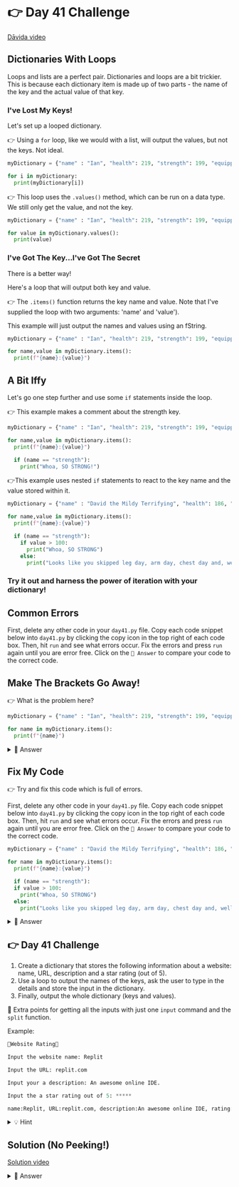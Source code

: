# 👉 Day 41 Challenge

<a href="https://www.youtube.com/watch?v=MENfSTbAcn8" target="_blank">Dāvida video</a>

## Dictionaries With Loops


Loops and lists are a perfect pair. Dictionaries and loops are a bit trickier. This is because each dictionary item is made up of two parts - the name of the key and the actual value of that key.

### I've Lost My Keys!
Let's set up a looped dictionary.

👉 Using a `for` loop, like we would with a list, will output the values, but not the keys. Not ideal.

```python
myDictionary = {"name" : "Ian", "health": 219, "strength": 199, "equipped": "Axe"}

for i in myDictionary:
  print(myDictionary[i])
```

👉 This loop uses the `.values()` method, which can be run on a data type. We still only get the value, and not the key.

```python
myDictionary = {"name" : "Ian", "health": 219, "strength": 199, "equipped": "Axe"}

for value in myDictionary.values():
  print(value)
```

### I've Got The Key...I've Got The Secret

There is a better way!

Here's a loop that will output both key and value.

👉 The `.items()` function returns the key name and value. Note that I've supplied the loop with two arguments: 'name' and 'value').

This example will just output the names and values using an fString.

```python
myDictionary = {"name" : "Ian", "health": 219, "strength": 199, "equipped": "Axe"}

for name,value in myDictionary.items():
  print(f"{name}:{value}")
```

## A Bit Iffy

Let's go one step further and use some `if` statements inside the loop.

👉 This example makes a comment about the strength key.

```python
myDictionary = {"name" : "Ian", "health": 219, "strength": 199, "equipped": "Axe"}

for name,value in myDictionary.items():
  print(f"{name}:{value}")

  if (name == "strength"):
    print("Whoa, SO STRONG!")
```

👉This example uses nested `if` statements to react to the key name and the value stored within it.

```python
myDictionary = {"name" : "David the Mildy Terrifying", "health": 186, "strength": 4, "equipped":"l33t haxx0r p0werz"}

for name,value in myDictionary.items():
  print(f"{name}:{value}")

  if (name == "strength"):
    if value > 100:
      print("Whoa, SO STRONG")
    else:
      print("Looks like you skipped leg day, arm day, chest day and, well, gym day entirely bro!")
```

### Try it out and harness the power of iteration with your dictionary!

## Common Errors

First, delete any other code in your `day41.py` file. Copy each code snippet below into `day41.py` by clicking the copy icon in the top right of each code box. Then, hit `run` and see what errors occur. Fix the errors and press `run` again until you are error free. Click on the `👀 Answer` to compare your code to the correct code.

## Make The Brackets Go Away!

👉 What is the problem here?

```python
myDictionary = {"name" : "Ian", "health": 219, "strength": 199, "equipped": "Axe"}

for name in myDictionary.items():
  print(f"{name}")
```

<details>
<summary>👀 Answer</summary>

We only gave the loop one variable instead of two.


```python
myDictionary = {"name" : "Ian", "health": 219, "strength": 199, "equipped": "Axe"}

for name, value in myDictionary.items():
  print(f"{name} {value}")
```

</details>

## Fix My Code

👉 Try and fix this code which is full of errors.

First, delete any other code in your `day41.py` file. Copy each code snippet below into `day41.py` by clicking the copy icon in the top right of each code box. Then, hit `run` and see what errors occur. Fix the errors and press `run` again until you are error free. Click on the `👀 Answer` to compare your code to the correct code.

```python
myDictionary = {"name" : "David the Mildy Terrifying", "health": 186, "strength": 4, "equipped":"l33t haxx0r p0werz"}

for name in myDictionary.items():
  print(f"{name}:{value}")

  if (name == "strength"):
  if value > 100:
    print("Whoa, SO STRONG")
  else:
    print("Looks like you skipped leg day, arm day, chest day and, well, gym day entirely bro!")
```

<details>
<summary>👀 Answer</summary>

```python

myDictionary = {"name" : "David the Mildy Terrifying", "health": 186, "strength": 4, "equipped":"l33t haxx0r p0werz"}

for name, value in myDictionary.items():
print(f"{name}: {value}")

if (name == "strength"): 
if value > 100: # This nested if wasn't indented properly
  print("Whoa, SO STRONG")
else:
  print("Looks like you skipped leg day, arm day, chest day and, well, gym day entirely bro!")
```

</details>

## 👉 Day 41 Challenge

1. Create a dictionary that stores the following information about a website: name, URL, description and a star rating (out of 5).
2. Use a loop to output the names of the keys, ask the user to type in the details and store the input in the dictionary.
3. Finally, output the whole dictionary (keys and values).

🥳 Extra points for getting all the inputs with just one `input` command and the `split` function.

Example:

```python
🌟Website Rating🌟

Input the website name: Replit

Input the URL: replit.com

Input your a description: An awesome online IDE.

Input the a star rating out of 5: *****

name:Replit, URL:replit.com, description:An awesome online IDE, rating:*****
```

<details>
<summary>💡 Hint</summary>

- When creating your dictionary, you will need to use e`xample = { "MyValue": none}` to show a key name and no value.
- Use a loop to `print` the entire dictionary.
- Make sure you include both variables (name and value) in your loop and your `print` statement.

</details>

## Solution (No Peeking!)

<a href="https://www.youtube.com/watch?v=J-ea9g4R9PI" target="_blank">Solution video</a>

<details>
<summary>👀 Answer</summary>

```python
website = {"name": None, "url": None, "desc": None, "rating": None}

for name in website.keys():
  website[name] = input(f"{name}: ")

print()
for name, value in website.items():
  print(f"{name}: {value}")
```

</details>